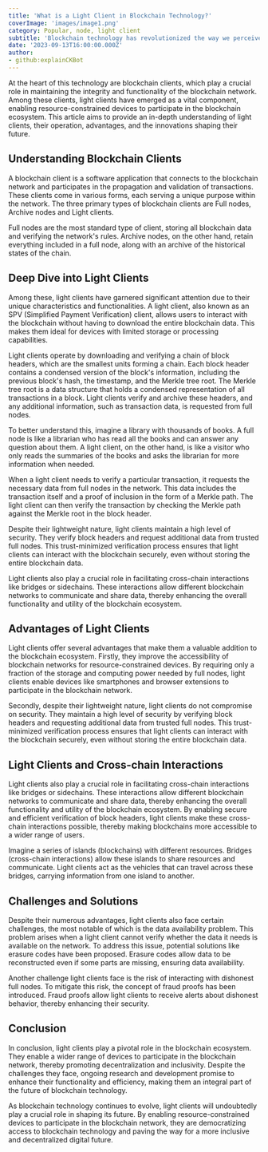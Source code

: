```yaml
---
title: 'What is a Light Client in Blockchain Technology?'
coverImage: 'images/image1.png'
category: Popular, node, light client
subtitle: 'Blockchain technology has revolutionized the way we perceive and interact with digital transactions.'
date: '2023-09-13T16:00:00.000Z'
author: 
- github:explainCKBot
---
```



At the heart of this technology are blockchain clients, which play a crucial role in maintaining the integrity and functionality of the blockchain network. Among these clients, light clients have emerged as a vital component, enabling resource-constrained devices to participate in the blockchain ecosystem. This article aims to provide an in-depth understanding of light clients, their operation, advantages, and the innovations shaping their future.


## Understanding Blockchain Clients

A blockchain client is a software application that connects to the blockchain network and participates in the propagation and validation of transactions. These clients come in various forms, each serving a unique purpose within the network. The three primary types of blockchain clients are Full nodes, Archive nodes and Light clients.

Full nodes are the most standard type of client, storing all blockchain data and verifying the network's rules. Archive nodes, on the other hand, retain everything included in a full node, along with an archive of the historical states of the chain.


## Deep Dive into Light Clients

Among these, light clients have garnered significant attention due to their unique characteristics and functionalities. A light client, also known as an SPV (Simplified Payment Verification) client, allows users to interact with the blockchain without having to download the entire blockchain data. This makes them ideal for devices with limited storage or processing capabilities.

Light clients operate by downloading and verifying a chain of block headers, which are the smallest units forming a chain. Each block header contains a condensed version of the block's information, including the previous block's hash, the timestamp, and the Merkle tree root. The Merkle tree root is a data structure that holds a condensed representation of all transactions in a block. Light clients verify and archive these headers, and any additional information, such as transaction data, is requested from full nodes.

To better understand this, imagine a library with thousands of books. A full node is like a librarian who has read all the books and can answer any question about them. A light client, on the other hand, is like a visitor who only reads the summaries of the books and asks the librarian for more information when needed.

When a light client needs to verify a particular transaction, it requests the necessary data from full nodes in the network. This data includes the transaction itself and a proof of inclusion in the form of a Merkle path. The light client can then verify the transaction by checking the Merkle path against the Merkle root in the block header.

Despite their lightweight nature, light clients maintain a high level of security. They verify block headers and request additional data from trusted full nodes. This trust-minimized verification process ensures that light clients can interact with the blockchain securely, even without storing the entire blockchain data.

Light clients also play a crucial role in facilitating cross-chain interactions like bridges or sidechains. These interactions allow different blockchain networks to communicate and share data, thereby enhancing the overall functionality and utility of the blockchain ecosystem.


## Advantages of Light Clients

Light clients offer several advantages that make them a valuable addition to the blockchain ecosystem. Firstly, they improve the accessibility of blockchain networks for resource-constrained devices. By requiring only a fraction of the storage and computing power needed by full nodes, light clients enable devices like smartphones and browser extensions to participate in the blockchain network.

Secondly, despite their lightweight nature, light clients do not compromise on security. They maintain a high level of security by verifying block headers and requesting additional data from trusted full nodes. This trust-minimized verification process ensures that light clients can interact with the blockchain securely, even without storing the entire blockchain data.


## Light Clients and Cross-chain Interactions

Light clients also play a crucial role in facilitating cross-chain interactions like bridges or sidechains. These interactions allow different blockchain networks to communicate and share data, thereby enhancing the overall functionality and utility of the blockchain ecosystem. By enabling secure and efficient verification of block headers, light clients make these cross-chain interactions possible, thereby making blockchains more accessible to a wider range of users.

Imagine a series of islands (blockchains) with different resources. Bridges (cross-chain interactions) allow these islands to share resources and communicate. Light clients act as the vehicles that can travel across these bridges, carrying information from one island to another.


## Challenges and Solutions

Despite their numerous advantages, light clients also face certain challenges, the most notable of which is the data availability problem. This problem arises when a light client cannot verify whether the data it needs is available on the network. To address this issue, potential solutions like erasure codes have been proposed. Erasure codes allow data to be reconstructed even if some parts are missing, ensuring data availability.

Another challenge light clients face is the risk of interacting with dishonest full nodes. To mitigate this risk, the concept of fraud proofs has been introduced. Fraud proofs allow light clients to receive alerts about dishonest behavior, thereby enhancing their security.


## Conclusion

In conclusion, light clients play a pivotal role in the blockchain ecosystem. They enable a wider range of devices to participate in the blockchain network, thereby promoting decentralization and inclusivity. Despite the challenges they face, ongoing research and development promise to enhance their functionality and efficiency, making them an integral part of the future of blockchain technology.

As blockchain technology continues to evolve, light clients will undoubtedly play a crucial role in shaping its future. By enabling resource-constrained devices to participate in the blockchain network, they are democratizing access to blockchain technology and paving the way for a more inclusive and decentralized digital future.
